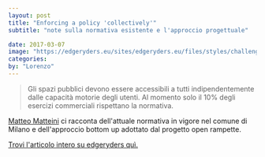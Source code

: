 ```yaml
---
layout: post
title: "Enforcing a policy 'collectively'"
subtitle: "note sulla normativa esistente e l'approccio progettuale"

date: 2017-03-07
image: "https://edgeryders.eu/sites/edgeryders.eu/files/styles/challenge_response_node/public/response-header-images/node-7745-header.jpg"
categories:
by: "Lorenzo"
---
```


> Gli spazi pubblici devono essere accessibili a tutti indipendentemente dalle capacità motorie degli utenti. Al momento solo il 10% degli esercizi commerciali rispettano la normativa.

[Matteo Matteini](https://twitter.com/bazarov23) ci racconta dell'attuale normativa in vigore nel comune di Milano e dell'approccio bottom up adottato dal progetto open rampette.

[Trovi l'articolo intero su edgeryders quì.
](https://edgeryders.eu/en/enforcing-a-policy-collectively)

